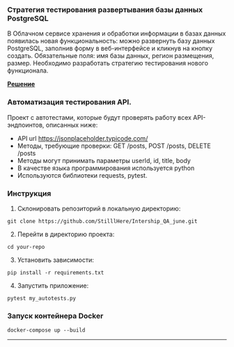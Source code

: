 ### Стратегия тестирования развертывания базы данных PostgreSQL

В Облачном сервисе хранения и обработки информации в базах данных появилась новая функциональность: можно развернуть базу данных PostgreSQL, заполнив форму в веб-интерфейсе и кликнув на кнопку создать. Обязательные поля: имя базы данных, регион размещения, размер. Необходимо разработать стратегию тестирования нового функционала.

[**Решение**](https://github.com/StilllHere/Intership_QA_june/blob/main/1part_test_new_bd.md)

### Автоматизация тестирования API.

Проект с автотестами, которые будут проверять работу всех API-эндпоинтов, описанных ниже:

- API url https://jsonplaceholder.typicode.com/
- Методы, требующие проверки: GET /posts, POST /posts, DELETE /posts
- Методы могут принимать параметры userId, id, title, body
- В качестве языка программирования используется python
- Используются библиотеки requests, pytest.

### Инструкция

1. Склонировать репозиторий в локальную директорию:
```
git clone https://github.com/StilllHere/Intership_QA_june.git
```
2. Перейти в директорию проекта:
```
cd your-repo
```
3. Установить зависимости:
```
pip install -r requirements.txt
```
4. Запустить приложение:
```
pytest my_autotests.py
```

### Запуск контейнера Docker
```
docker-compose up --build
```

***

